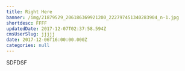 ```yaml
---
title: Right Here
banner: /img/21879529_206186369921200_222797451340283904_n-1.jpg
shortdesc: FFFF
updatedDate: 2017-12-07T02:37:58.594Z
cmsUserSlug: jjjjj
date: 2017-12-06T16:00:00.000Z
categories: null
---
```


SDFDSF